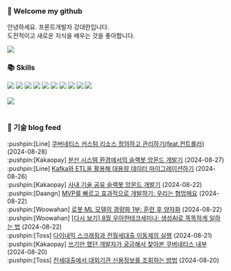 ### 👋 Welcome my github

안녕하세요. 프론트개발자 강대한입니다.
<br>
도전적이고 새로운 지식을 배우는 것을 좋아합니다.

<!--
![header](https://capsule-render.vercel.app/api?type=Waving&color=auto&height=300&section=header&text=Welcome&fontAlignY=40&desc=KangDaeHan%20github%20&descSize=20&descAlignY=55&animation=fadeIn&fontSize=90)

**KangDaeHan/KangDaeHan** is a ✨ _special_ ✨ repository because its `README.md` (this file) appears on your GitHub profile.

Here are some ideas to get you started:

- 🔭 I’m currently working on ...
- 🌱 I’m currently learning ...
- 👯 I’m looking to collaborate on ...
- 🤔 I’m looking for help with ...
- 💬 Ask me about ...
- 📫 How to reach me: ...
- 😄 Pronouns: ...
- ⚡ Fun fact: ...
-->

<a href="https://twinfamily.github.io" target="_blank"><img src="https://img.shields.io/badge/Blog-121D33?style=flat-square&logo=blogger&logoColor=ffffff"/></a>

### :books: Skills
<a href="#" target="_blank"><img src="https://img.shields.io/badge/React-61DAFB?style=flat-square&logo=react&logoColor=ffffff"/></a>
<a href="#" target="_blank"><img src="https://img.shields.io/badge/Html5-E34F26?style=flat-square&logo=html5&logoColor=ffffff"/></a>
<a href="#" target="_blank"><img src="https://img.shields.io/badge/Javascript-F7DF1E?style=flat-square&logo=javascript&logoColor=ffffff"/></a>
<a href="#" target="_blank"><img src="https://img.shields.io/badge/Cssmodules-000000?style=flat-square&logo=cssmodules&logoColor=ffffff"/></a>
<a href="#" target="_blank"><img src="https://img.shields.io/badge/Node.js-339933?style=flat-square&logo=nodedotjs&logoColor=ffffff"/></a>
<a href="#" target="_blank"><img src="https://img.shields.io/badge/Typescript-3178C6?style=flat-square&logo=typescript&logoColor=ffffff"/></a>
<a href="#" target="_blank"><img src="https://img.shields.io/badge/Git-F05032?style=flat-square&logo=git&logoColor=ffffff"/></a>
<a href="#" target="_blank"><img src="https://img.shields.io/badge/Gitlab-FC6D26?style=flat-square&logo=gitlab&logoColor=ffffff"/></a>
<a href="#" target="_blank"><img src="https://img.shields.io/badge/Webpack-8DD6F9?style=flat-square&logo=webpack&logoColor=ffffff"/></a>
<a href="#" target="_blank"><img src="https://img.shields.io/badge/Vite-646CFF?style=flat-square&logo=vite&logoColor=ffffff"/></a>
<br><br>
<img src="https://github-readme-stats.vercel.app/api/top-langs/?username=KangDaeHan&layout=compact">
<br><br>
### :round_pushpin: 기술 blog feed
<!-- BLOG-POST-LIST:START --><div>:pushpin:[Line] <a target="_blank" href="https://techblog.lycorp.co.jp/ko/define-and-manage-kubernetes-custom-resources-with-controller">쿠버네티스 커스텀 리소스 정의하고 관리하기&lpar;feat.컨트롤러&rpar;</a> (2024-08-28)</div><div>:pushpin:[Kakaopay] <a target="_blank" href="https://tech.kakaopay.com/post/slack-angmondbot-2/">분산 시스템 환경에서의 슬랙봇 앙몬드 개발기</a> (2024-08-27)</div><div>:pushpin:[Line] <a target="_blank" href="https://techblog.lycorp.co.jp/ko/migrating-large-data-with-kafka-and-etl">Kafka와 ETL을 활용해 대용량 데이터 마이그레이션하기</a> (2024-08-26)</div><div>:pushpin:[Kakaopay] <a target="_blank" href="https://tech.kakaopay.com/post/slack-angmondbot/">사내 기술 공유 슬랙봇 앙몬드 개발기</a> (2024-08-22)</div><div>:pushpin:[Daangn] <a target="_blank" href="https://medium.com/daangn/mvp%EB%A5%BC-%EB%B9%A0%EB%A5%B4%EA%B3%A0-%ED%9A%A8%EA%B3%BC%EC%A0%81%EC%9C%BC%EB%A1%9C-%EA%B0%9C%EB%B0%9C%ED%95%98%EA%B8%B0-%EC%9A%B0%EB%A6%AC%EB%8A%94-%ED%98%91%EC%97%85%ED%95%B4%EC%9A%94-dc481bd03b88?source=rss----4505f82a2dbd---4">MVP를 빠르고 효과적으로 개발하기: 우리는 협업해요</a> (2024-08-22)</div><div>:pushpin:[Woowahan] <a target="_blank" href="https://techblog.woowahan.com/18980/">로봇 ML 모델의 경량화 1부: 훈련 후 양자화</a> (2024-08-22)</div><div>:pushpin:[Woowahan] <a target="_blank" href="https://techblog.woowahan.com/19317/">[다시 보기] 8월 우아한테크세미나: 생성AI로 똑똑하게 일하는 법</a> (2024-08-22)</div><div>:pushpin:[Toss] <a target="_blank" href="https://toss.tech/article/severdeveloper_dynamic_scraping">다이내믹 스크래핑과 전월세대출 이동제의 실행</a> (2024-08-21)</div><div>:pushpin:[Kakaopay] <a target="_blank" href="https://tech.kakaopay.com/post/jack-k8s-internals-part-1/">쓰기만 했던 개발자가 궁금해서 찾아본 쿠버네티스 내부</a> (2024-08-20)</div><div>:pushpin:[Toss] <a target="_blank" href="https://toss.tech/article/serverdeveloper_housing">전세대출에서 대외기관 신용정보를 조회하는 방법</a> (2024-08-20)</div><!-- BLOG-POST-LIST:END -->

<!-- ![Anurag's GitHub stats](https://github-readme-stats.vercel.app/api?username=KangDaeHan&show_icons=true&theme=radical) -->
